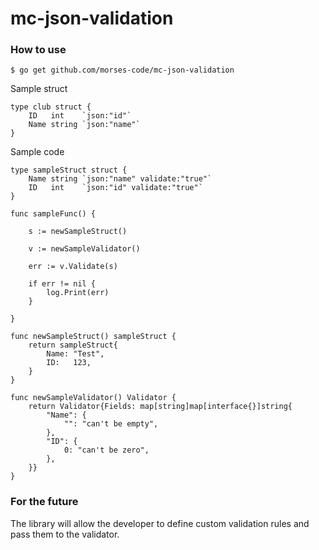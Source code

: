# mc-json-validation

### How to use

`$ go get github.com/morses-code/mc-json-validation`

Sample struct

```
type club struct {
	ID   int    `json:"id"`
	Name string `json:"name"`
}
```

Sample code

```
type sampleStruct struct {
	Name string `json:"name" validate:"true"`
	ID   int	`json:"id" validate:"true"`
}

func sampleFunc() {

	s := newSampleStruct()

	v := newSampleValidator()

	err := v.Validate(s)

	if err != nil {
		log.Print(err)
	}

}

func newSampleStruct() sampleStruct {
	return sampleStruct{
		Name: "Test",
		ID:   123,
	}
}

func newSampleValidator() Validator {
	return Validator{Fields: map[string]map[interface{}]string{
		"Name": {
			"": "can't be empty",
		},
		"ID": {
			0: "can't be zero",
		},
	}}
}
```

### For the future

The library will allow the developer to define custom validation rules and pass them to the validator.